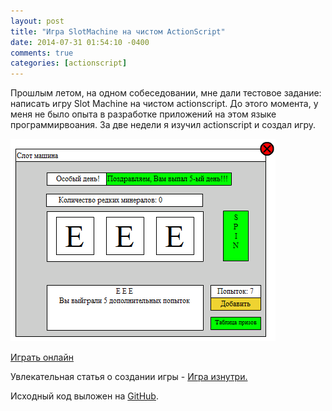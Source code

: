 ```yaml
---
layout: post
title: "Игра SlotMachine на чистом ActionScript"
date: 2014-07-31 01:54:10 -0400
comments: true
categories: [actionscript]
---
```


Прошлым летом, на одном собеседовании, мне дали тестовое задание: написать игру Slot Machine на чистом actionscript. До этого момента, у меня не было опыта в разработке приложений на этом языке программирвоания. За две недели я изучил actionscript и создал игру. 

[![Играть в SlotMachine](/images/post_7/GameWindowScreenshot.png)](http://vylgin.pro/slotmachine)

[Играть онлайн](http://vylgin.pro/slotmachine)

Увлекательная статья о создании игры - [Игра изнутри.](https://github.com/vylgin/SlotMachine/wiki/%D0%98%D0%B3%D1%80%D0%B0-%D0%B8%D0%B7%D0%BD%D1%83%D1%82%D1%80%D0%B8.)

Исходный код выложен на [GitHub](https://github.com/vylgin/SlotMachine).
